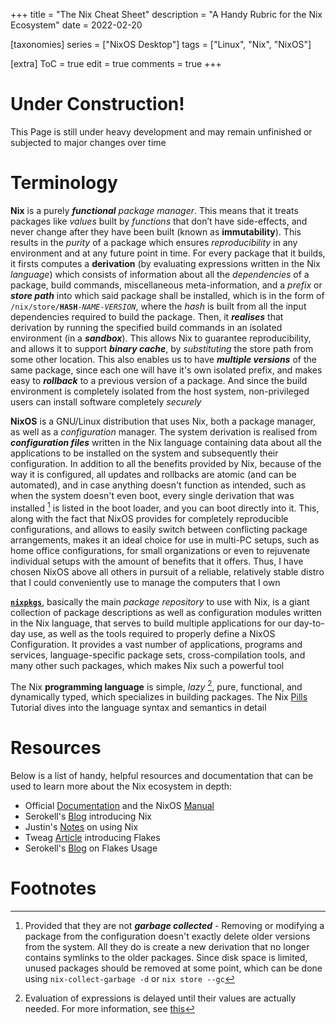 +++
title = "The Nix Cheat Sheet"
description = "A Handy Rubric for the Nix Ecosystem"
date = 2022-02-20

[taxonomies]
series = ["NixOS Desktop"]
tags = ["Linux", "Nix", "NixOS"]

[extra]
ToC = true
edit = true
comments = true
+++

# Under Construction!

This Page is still under heavy development and may remain unfinished or subjected to major changes over time

# Terminology

**Nix** is a purely **_functional_** _package manager_. This means that it treats packages like _values_ built by _functions_ that don’t have side-effects, and never change after they have been built (known as **immutability**). This results in the _purity_ of a package which ensures _reproducibility_ in any environment and at any future point in time. For every package that it builds, it firsts computes a **derivation** (by evaluating expressions written in the Nix _language_) which consists of information about all the _dependencies_ of a package, build commands, miscellaneous meta-information, and a _prefix_ or **_store path_** into which said package shall be installed, which is in the form of <code>/nix/store/<b>HASH</b>-<i>NAME</i>-<i>VERSION</i></code>, where the _hash_ is built from all the input dependencies required to build the package. Then, it **_realises_** that derivation by running the specified build commands in an isolated environment (in a **_sandbox_**). This allows Nix to guarantee reproducibility, and allows it to support **_binary cache_**, by _substituting_ the store path from some other location. This also enables us to have **_multiple versions_** of the same package, since each one will have it's own isolated prefix, and makes easy to **_rollback_** to a previous version of a package. And since the build environment is completely isolated from the host system, non-privileged users can install software completely _securely_

**NixOS** is a GNU/Linux distribution that uses Nix, both a package manager, as well as a _configuration_ manager. The system derivation is realised from **_configuration files_** written in the Nix language containing data about all the applications to be installed on the system and subsequently their configuration. In addition to all the benefits provided by Nix, because of the way it is configured, all updates and rollbacks are atomic (and can be automated), and in case anything doesn't function as intended, such as when the system doesn't even boot, every single derivation that was installed [^1] is listed in the boot loader, and you can boot directly into it. This, along with the fact that NixOS provides for completely reproducible configurations, and allows to easily switch between conflicting package arrangements, makes it an ideal choice for use in multi-PC setups, such as home office configurations, for small organizations or even to rejuvenate individual setups with the amount of benefits that it offers. Thus, I have chosen NixOS above all others in pursuit of a reliable, relatively stable distro that I could conveniently use to manage the computers that I own

[**`nixpkgs`**](https://github.com/nixos/nixpkgs), basically the main _package repository_ to use with Nix, is a giant collection of package descriptions as well as configuration modules written in the Nix language, that serves to build multiple applications for our day-to-day use, as well as the tools required to properly define a NixOS Configuration. It provides a vast number of applications, programs and services, language-specific package sets, cross-compilation tools, and many other such packages, which makes Nix such a powerful tool

The Nix **programming language** is simple, _lazy_ [^2], pure, functional, and dynamically typed, which specializes in building packages. The Nix [Pills](https://nixos.org/guides/nix-pills/) Tutorial dives into the language syntax and semantics in detail

# Resources

Below is a list of handy, helpful resources and documentation that can be used to learn more about the Nix ecosystem in depth:

- Official [Documentation](https://nixos.org/learn.html) and the NixOS [Manual](https://nixos.org/manual/nixpkgs/stable)
- Serokell's [Blog](https://serokell.io/blog/what-is-nix) introducing Nix
- Justin's [Notes](https://github.com/justinwoo/nix-shorts) on using Nix
- Tweag [Article](https://www.tweag.io/blog/2020-05-25-flakes/) introducing Flakes
- Serokell's [Blog](https://serokell.io/blog/practical-nix-flakes) on Flakes Usage

# Footnotes

[^1]: Provided that they are not **_garbage collected_** - Removing or modifying a package from the configuration doesn't exactly delete older versions from the system. All they do is create a new derivation that no longer contains symlinks to the older packages. Since disk space is limited, unused packages should be removed at some point, which can be done using `nix-collect-garbage -d` or `nix store --gc`
[^2]: Evaluation of expressions is delayed until their values are actually needed. For more information, see [this](https://en.wikipedia.org/wiki/Lazy_evaluation)
